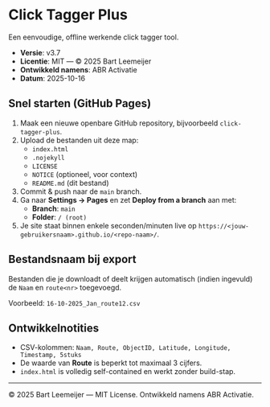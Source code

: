 # Click Tagger Plus

Een eenvoudige, offline werkende click tagger tool.

- **Versie**: v3.7
- **Licentie**: MIT — © 2025 Bart Leemeijer
- **Ontwikkeld namens**: ABR Activatie
- **Datum**: 2025-10-16

## Snel starten (GitHub Pages)

1. Maak een nieuwe openbare GitHub repository, bijvoorbeeld `click-tagger-plus`.
2. Upload de bestanden uit deze map:
   - `index.html`
   - `.nojekyll`
   - `LICENSE`
   - `NOTICE` (optioneel, voor context)
   - `README.md` (dit bestand)
3. Commit & push naar de `main` branch.
4. Ga naar **Settings → Pages** en zet **Deploy from a branch** aan met:
   - **Branch**: `main`
   - **Folder**: `/ (root)`
5. Je site staat binnen enkele seconden/minuten live op `https://<jouw-gebruikersnaam>.github.io/<repo-naam>/`.

## Bestandsnaam bij export
Bestanden die je downloadt of deelt krijgen automatisch (indien ingevuld) de `Naam` en `route<nr>` toegevoegd.

Voorbeeld: `16-10-2025_Jan_route12.csv`

## Ontwikkelnotities
- CSV-kolommen: `Naam, Route, ObjectID, Latitude, Longitude, Timestamp, 5stuks`
- De waarde van **Route** is beperkt tot maximaal 3 cijfers.
- `index.html` is volledig self-contained en werkt zonder build-stap.

---

© 2025 Bart Leemeijer — MIT License. Ontwikkeld namens ABR Activatie.
